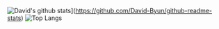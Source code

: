 ![David's github stats](https://github-readme-stats.vercel.app/api?username=David-Byun)](https://github.com/David-Byun/github-readme-stats)
![Top Langs](https://github-readme-stats.vercel.app/api/top-langs/?username=David-Byun&layout=compact&theme=tokyonight)
